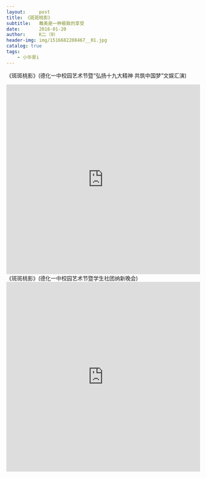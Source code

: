 ```yaml
---
layout:     post
title: 《斑斑桃影》
subtitle:   舞美是一种极致的享受
date:       2018-01-20
author:     K二（9）
header-img: img/1516682208467__01.jpg
catalog: true
tags:
    - 小华哥i
---
```

《斑斑桃影》(德化一中校园艺术节暨“弘扬十九大精神 共筑中国梦”文娱汇演)
<center>
<iframe height=498 width=510 src='http://player.youku.com/embed/XMzM0NTk5MTE3Mg==' frameborder=0 'allowfullscreen'></iframe></center>
《斑斑桃影》(德化一中校园艺术节暨学生社团纳新晚会)
<center>
<iframe height=498 width=510 src='http://player.youku.com/embed/XMzM0NDExMzUyMA==' frameborder=0 'allowfullscreen'></iframe></center>

